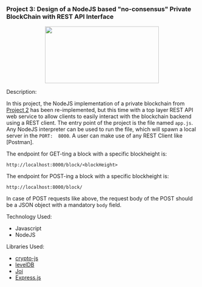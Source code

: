 
### Project 3: Design of a NodeJS based "no-consensus" Private BlockChain with REST API Interface

<p align="center">
    <img width="300" height="150"
         src="https://dzone.com/storage/temp/4801535-rest-api.jpg">
</p>

Description:

In this project, the NodeJS implementation of a private blockchain 
from [Project 2](https://github.com/nombreinvicto/BlockChain/tree/master/Project2_DesignPrivateBlockChain) 
has been re-implemented, but this time with a top layer
REST API web service to allow clients to easily interact with the 
blockchain backend using a REST client. The entry point of the 
project is the file named `app.js`. Any NodeJS interpreter can be 
used to run the file, which will spawn a local server in the `PORT: 
8000`. A user can make use of any REST Client like [Postman]. 

The endpoint for GET-ting a block with a specific blockheight is:

`
http://localhost:8000/block/<blockHeight>
`

The endpoint for POST-ing a block with a specific blockheight is:

`
http://localhost:8000/block/
`

In case of POST requests like above, the request body of the POST 
should be a JSON object with a mandatory `body` field.
  
  
  Technology Used:
  * Javascript
  * NodeJS
  
  Libraries Used:
  * [crypto-js](https://www.npmjs.com/package/crypto-js)
  * [levelDB](https://github.com/Level/leveldown)
  * [Joi](https://www.npmjs.com/package/joi)
  * [Express.js](https://expressjs.com/)
